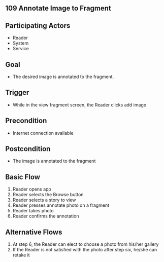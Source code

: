 109 Annotate Image to Fragment
------------------------------

Participating Actors
--------------------
- Reader
- System
- Service

Goal
----
- The desired image is annotated to the fragment.

Trigger
-------
- While in the view fragment screen, the Reader clicks add image

Precondition
------------
- Internet connection available

Postcondition
-------------
- The image is annotated to the fragment

Basic Flow
----------
1. Reader opens app
2. Reader selects the Browse button
3. Reader selects a story to view
4. Reader presses annotate photo on a fragment
6. Reader takes photo
7. Reader confirms the annotation

Alternative Flows
----------
1. At step 6, the Reader can elect to choose a photo from his/her gallery
2. If the Reader is not satisfied with the photo after step six, he/she can retake it
